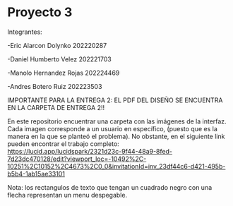 # Proyecto 3   

Integrantes:

-Eric Alarcon Dolynko 202220287

-Daniel Humberto Velez 202221703

-Manolo Hernandez Rojas 202224469

-Andres Botero Ruiz  202223503

IMPORTANTE PARA LA ENTREGA 2:
EL PDF DEL DISEÑO SE ENCUENTRA EN LA CARPETA DE ENTREGA 2!!

En este repositorio encuentrar una carpeta con las imágenes de la interfaz. Cada imagen corresponde a un usuario en específico, (puesto que es la manera en la que se planteó el problema). No obstante, en el siguiente link pueden encontrar el trabajo completo: https://lucid.app/lucidspark/2321d23c-9f44-48a9-8fed-7d23dc470128/edit?viewport_loc=-10492%2C-10251%2C10152%2C4673%2C0_0&invitationId=inv_23df44c6-d421-495b-b5b4-1ab15ae33101 

Nota: los rectangulos de texto que tengan un cuadrado negro con una flecha representan un menu despegable.
